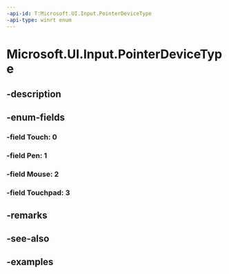 ```yaml
---
-api-id: T:Microsoft.UI.Input.PointerDeviceType
-api-type: winrt enum
---
```


# Microsoft.UI.Input.PointerDeviceType

<!--
public enum PointerDeviceType
-->

## -description
## -enum-fields

### -field Touch: 0

### -field Pen: 1

### -field Mouse: 2

### -field Touchpad: 3

## -remarks

## -see-also

## -examples
